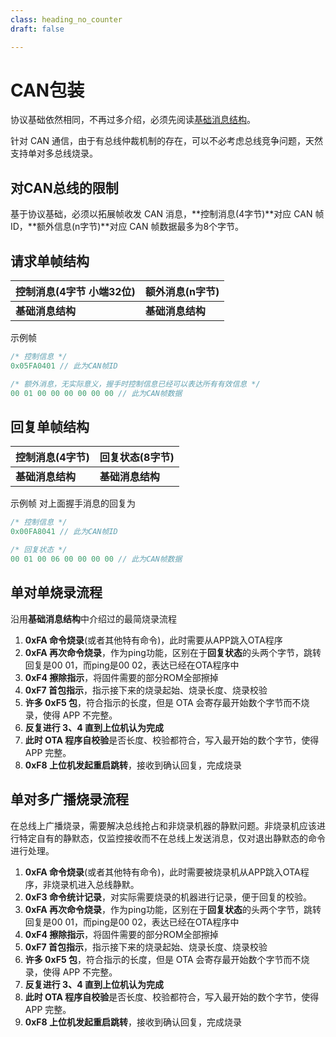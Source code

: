 ```yaml
---
class: heading_no_counter
draft: false

---
```


# CAN包装

协议基础依然相同，不再过多介绍，必须先阅读[基础消息结构](/YoroMCU-OTA/zh_hans/)。

针对 CAN 通信，由于有总线仲裁机制的存在，可以不必考虑总线竞争问题，天然支持单对多总线烧录。

## 对CAN总线的限制

基于协议基础，必须以拓展帧收发 CAN 消息，**控制消息(4字节)**对应 CAN 帧 ID，**额外信息(n字节)**对应 CAN 帧数据最多为8个字节。

## 请求单帧结构

| 控制消息(4字节 小端32位) | 额外消息(n字节)  |
| ------------------------ | ---------------- |
| **基础消息结构**         | **基础消息结构** |

示例帧

```c
/* 控制信息 */
0x05FA0401 // 此为CAN帧ID

/* 额外消息，无实际意义，握手时控制信息已经可以表达所有有效信息 */
00 01 00 00 00 00 00 00 // 此为CAN帧数据
```

## 回复单帧结构

| 控制消息(4字节)  | 回复状态(8字节)  |
| ---------------- | ---------------- |
| **基础消息结构** | **基础消息结构** |

示例帧 对上面握手消息的回复为

```c
/* 控制信息 */
0x00FA8041 // 此为CAN帧ID

/* 回复状态 */
00 01 00 06 00 00 00 00 // 此为CAN帧数据
```

##  单对单烧录流程

沿用**基础消息结构**中介绍过的最简烧录流程

1. **0xFA 命令烧录**(或者其他特有命令)，此时需要从APP跳入OTA程序
2. **0xFA 再次命令烧录**，作为ping功能，区别在于**回复状态**的头两个字节，跳转回复是00 01，而ping是00 02，表达已经在OTA程序中
3. **0xF4 擦除指示**，将固件需要的部分ROM全部擦掉
4. **0xF7 首包指示**，指示接下来的烧录起始、烧录长度、烧录校验
5. **许多 0xF5 包**，符合指示的长度，但是 OTA 会寄存最开始数个字节而不烧录，使得 APP 不完整。
6. **反复进行 3、4 直到上位机认为完成**
7. **此时 OTA 程序自校验**是否长度、校验都符合，写入最开始的数个字节，使得 APP 完整。
8. **0xF8 上位机发起重启跳转**，接收到确认回复，完成烧录

##  单对多广播烧录流程

在总线上广播烧录，需要解决总线抢占和非烧录机器的静默问题。非烧录机应该进行特定自有的静默态，仅监控接收而不在总线上发送消息，仅对退出静默态的命令进行处理。

1. **0xFA 命令烧录**(或者其他特有命令)，此时需要被烧录机从APP跳入OTA程序，非烧录机进入总线静默。
2. **0xF3 命令统计记录**，对实际需要烧录的机器进行记录，便于回复的校验。
3. **0xFA 再次命令烧录**，作为ping功能，区别在于**回复状态**的头两个字节，跳转回复是00 01，而ping是00 02，表达已经在OTA程序中
4. **0xF4 擦除指示**，将固件需要的部分ROM全部擦掉
5. **0xF7 首包指示**，指示接下来的烧录起始、烧录长度、烧录校验
6. **许多 0xF5 包**，符合指示的长度，但是 OTA 会寄存最开始数个字节而不烧录，使得 APP 不完整。
7. **反复进行 3、4 直到上位机认为完成**
8. **此时 OTA 程序自校验**是否长度、校验都符合，写入最开始的数个字节，使得 APP 完整。
9. **0xF8 上位机发起重启跳转**，接收到确认回复，完成烧录